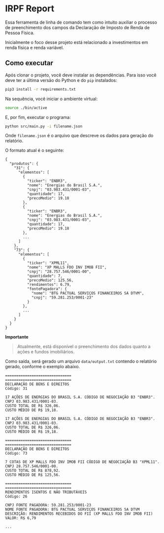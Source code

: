 # IRPF Report

Essa ferramenta de linha de comando tem como intuito auxiliar o processo de preenchimento dos campos da Declaração de Imposto de Renda de Pessoa Física.

Inicialmente o foco desse projeto está relacionado a investimentos em renda física e renda variável.

## Como executar

Após clonar o projeto, você deve instalar as dependências. Para isso você deve ter a última versão do Python e do `pip` instalados:

```bash
pip3 install -r requirements.txt
```

Na sequência, você iniciar o ambiente virtual:

```bash
source ./bin/active
```

E, por fim, executar o programa:

```bash
python src/main.py -i filename.json
```

Onde `filename.json` é o arquivo que descreve os dados para geração do relatório.

O formato atual é o seguinte:

```
{
  "produtos": {
    "31": {
      "elementos": [
        {
          "ticker": "ENBR3",
          "nome": "Energias do Brasil S.A.",
          "cnpj": "03.983.431/0001-03",
          "quantidade": 17,
          "precoMedio": 19.18
        },
        {
          "ticker": "ENBR3",
          "nome": "Energias do Brasil S.A.",
          "cnpj": "03.983.431/0001-03",
          "quantidade": 17,
          "precoMedio": 19.18
        },
        ...
      ]
    },
    "73": {
      "elementos": [
        {
          "ticker": "XPML11",
          "nome": "XP MALLS FDO INV IMOB FII",
          "cnpj": "28.757.546/0001-00",
          "quantidade": 7,
          "precoMedio": 125.56,
          "rendimentos": 6.79,
          "fontePagadora": {
            "nome": "BTG PACTUAL SERVIÇOS FINANCEIROS SA DTVM",
            "cnpj": "59.281.253/0001-23"
          }
        },
        ...
      ]
    }
  }
}
```

**Importante**
> Atualmente, está disponível o preenchimento dos dados quanto a ações e fundos imobiliários.

Como saída, será gerado um arquivo `data/output.txt` contendo o relatório gerado, conforme o exemplo abaixo.

```
==============================
==============================
DECLARAÇÃO DE BENS E DIREITOS
Código: 31

17 AÇÕES DE ENERGIAS DO BRASIL S.A. CÓDIGO DE NEGOCIAÇÃO B3 "ENBR3".
CNPJ 03.983.431/0001-03.
CUSTO TOTAL DE R$ 326,06.
CUSTO MÉDIO DE R$ 19,18.

17 AÇÕES DE ENERGIAS DO BRASIL S.A. CÓDIGO DE NEGOCIAÇÃO B3 "ENBR3".
CNPJ 03.983.431/0001-03.
CUSTO TOTAL DE R$ 326,06.
CUSTO MÉDIO DE R$ 19,18.

==============================
==============================
DECLARAÇÃO DE BENS E DIREITOS
Código: 73

7 COTAS DE XP MALLS FDO INV IMOB FII CÓDIGO DE NEGOCIAÇÃO B3 "XPML11".
CNPJ 28.757.546/0001-00.
CUSTO TOTAL DE R$ 878,92.
CUSTO MÉDIO DE R$ 125,56.

==============================
==============================
RENDIMENTOS ISENTOS E NÃO TRIBUTÁVEIS
Código: 26

CNPJ FONTE PAGADORA: 59.281.253/0001-23
NOME FONTE PAGADORA: BTG PACTUAL SERVIÇOS FINANCEIROS SA DTVM
DESCRIÇÃO: RENDIMENTOS RECEBIDOS DO FII (XP MALLS FDO INV IMOB FII)
VALOR: R$ 6,79

...
```